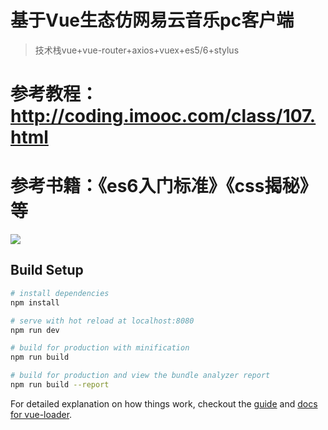 # 基于Vue生态仿网易云音乐pc客户端

> 技术栈vue+vue-router+axios+vuex+es5/6+stylus
# 参考教程：http://coding.imooc.com/class/107.html
# 参考书籍：《es6入门标准》《css揭秘》等

![](http://www.pppoo.com/blog/upload/music163_logo.jpg)  

## Build Setup

``` bash
# install dependencies
npm install

# serve with hot reload at localhost:8080
npm run dev

# build for production with minification
npm run build

# build for production and view the bundle analyzer report
npm run build --report
```

For detailed explanation on how things work, checkout the [guide](http://vuejs-templates.github.io/webpack/) and [docs for vue-loader](http://vuejs.github.io/vue-loader).

